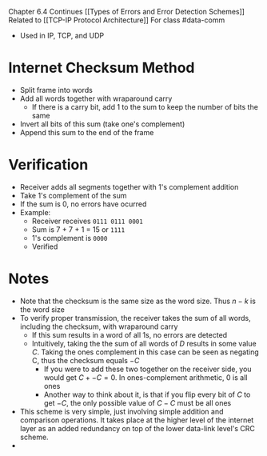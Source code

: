 Chapter 6.4
Continues [[Types of Errors and Error Detection Schemes]]
Related to [[TCP-IP Protocol Architecture]]
For class #data-comm
- Used in IP, TCP, and UDP
# Internet Checksum Method
- Split frame into words
- Add all words together with wraparound carry
	- If there is a carry bit, add 1 to the sum to keep the number of bits the same
- Invert all bits of this sum (take one's complement)
- Append this sum to the end of the frame
# Verification
- Receiver adds all segments together with 1's complement addition
- Take 1's complement of the sum
- If the sum is 0, no errors have ocurred
- Example:
	- Receiver receives `0111 0111 0001`
	- Sum is 7 + 7 + 1 = 15 or `1111`
	- 1's complement is `0000`
	- Verified
# Notes
- Note that the checksum is the same size as the word size. Thus $n-k$ is the word size
- To verify proper transmission, the receiver takes the sum of all words, including the checksum, with wraparound carry 
	- If this sum results in a word of all 1s, no errors are detected
	- Intuitively, taking the the sum of all words of $D$ results in some value $C$. Taking the ones complement in this case can be seen as negating C, thus the checksum equals $-C$
		- If you were to add these two together on the receiver side, you would get $C+-C=0$. In ones-complement arithmetic, $0$ is all ones
		- Another way to think about it, is that if you flip every bit of $C$ to get $-C$, the only possible value of $C-C$ must be all ones
- This scheme is very simple, just involving simple addition and comparison operations. It takes place at the higher level of the internet layer as an added redundancy on top of the lower data-link level's CRC scheme. 
- 